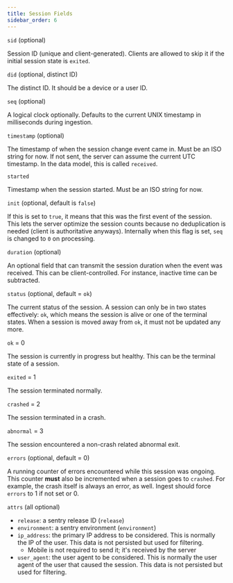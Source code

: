 ```yaml
---
title: Session Fields
sidebar_order: 6
---
```


`sid` (optional)

Session ID (unique and client-generated). Clients are allowed to skip it if the initial session state is `exited`.

`did` (optional, distinct ID)

The distinct ID. It should be a device or a user ID.

`seq` (optional)

A logical clock optionally. Defaults to the current UNIX timestamp in milliseconds during ingestion.

`timestamp` (optional)

The timestamp of when the session change event came in. Must be an ISO string for now. If not sent, the server can assume the current UTC timestamp. In the data model, this is called `received`.

`started`

Timestamp when the session started. Must be an ISO string for now.

`init` (optional, default is `false`)

If this is set to `true`, it means that this was the first event of the session. This lets the server optimize the session counts because no deduplication is needed (client is authoritative anyways). Internally when this flag is set, `seq` is changed to `0` on processing.

`duration` (optional)

An optional field that can transmit the session duration when the event was received. This can be client-controlled. For instance, inactive time can be subtracted.

`status` (optional, default = `ok`)

The current status of the session. A session can only be in two states effectively: `ok`, which means the session is alive or one of the terminal states. When a session is moved away from `ok`, it must not be updated any more.

`ok` = 0

The session is currently in progress but healthy. This can be the terminal state of a session.

`exited` = 1

The session terminated normally.

`crashed` = 2

The session terminated in a crash.

`abnormal` = 3

The session encountered a non-crash related abnormal exit.

`errors` (optional, default = 0)

A running counter of errors encountered while this session was ongoing. This counter **must** also be incremented when a session goes to `crashed`. For example, the crash itself is always an error, as well. Ingest should force `errors` to 1 if not set or 0.

`attrs` (all optional)

- `release`: a sentry release ID (`release`)
- `environment`: a sentry environment (`environment`)
- `ip_address`: the primary IP address to be considered. This is normally the IP of the user. This data is not persisted but used for filtering.
    - Mobile is not required to send it; it's received by the server
- `user_agent`: the user agent to be considered. This is normally the user agent of the user that caused the session. This data is not persisted but used for filtering.
